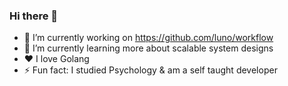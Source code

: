### Hi there 👋

- 🔭 I’m currently working on https://github.com/luno/workflow
- 🌱 I’m currently learning more about scalable system designs
- ❤️ I love Golang
- ⚡ Fun fact: I studied Psychology & am a self taught developer
